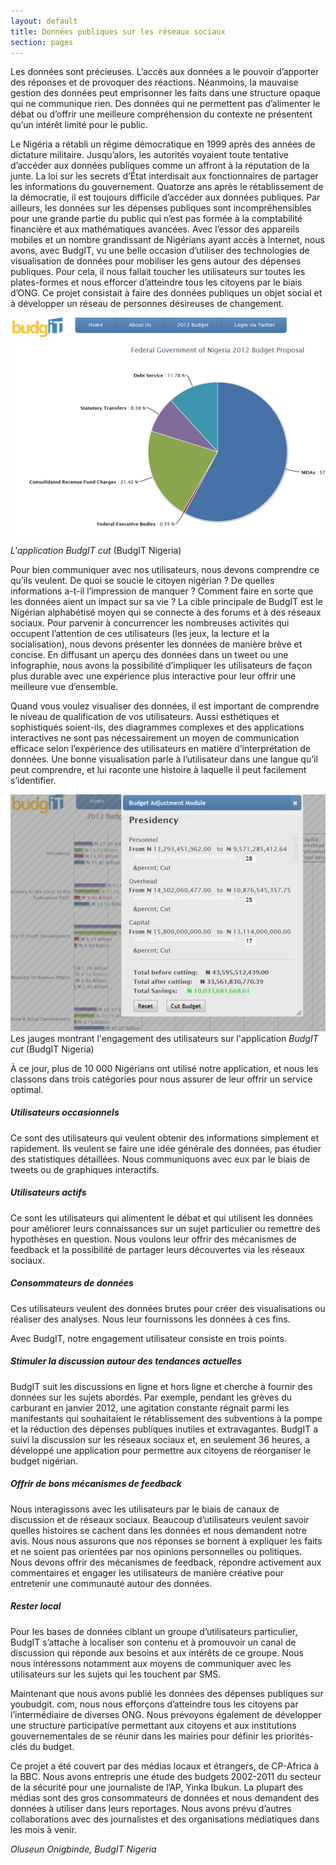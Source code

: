 ```yaml
---
layout: default
title: Données publiques sur les réseaux sociaux
section: pages
---
```


Les données sont précieuses. L’accès aux données a le pouvoir d’apporter des réponses et de provoquer des réactions. Néanmoins, la mauvaise gestion des données peut emprisonner les faits dans une structure opaque qui ne communique rien. Des données qui ne permettent pas d’alimenter le débat ou d’offrir une meilleure compréhension du contexte ne présentent qu’un intérêt limité pour le public.

Le Nigéria a rétabli un régime démocratique en 1999 après des années de dictature militaire. Jusqu’alors, les autorités voyaient toute tentative d’accéder aux données publiques comme un affront à la réputation de la junte. La loi sur les secrets d’État interdisait aux fonctionnaires de partager les informations du gouvernement. Quatorze ans après le rétablissement de la démocratie, il est toujours difficile d’accéder aux données publiques. Par ailleurs, les données sur les dépenses publiques sont incompréhensibles pour une grande partie du public qui n’est pas formée à la comptabilité financière et aux mathématiques avancées. Avec l’essor des appareils mobiles et un nombre grandissant de Nigérians ayant accès à Internet, nous avons, avec BudgIT, vu une belle occasion d’utiliser des technologies de visualisation de données pour mobiliser les gens autour des dépenses publiques. Pour cela, il nous fallait toucher les utilisateurs sur toutes les plates-formes et nous efforcer d’atteindre tous les citoyens par le biais d’ONG. Ce projet consistait à faire des données publiques un objet social et à développer un réseau de personnes désireuses de changement.

<div class="imageblock">
<div class="content">
<img alt="L'application BudgIT cut" src="../figs/incoming/06-YY.png"></div>
<div class="title"><em>L'application BudgIT cut</em> (BudgIT Nigeria)</div>
</div>

Pour bien communiquer avec nos utilisateurs, nous devons comprendre ce qu’ils veulent. De quoi se soucie le citoyen nigérian ? De quelles informations a-t-il l’impression de manquer ? Comment faire en sorte que les données aient un impact sur sa vie ? La cible principale de BudgIT est le Nigérian alphabétisé moyen qui se connecte à des forums et à des réseaux sociaux. Pour parvenir à concurrencer les nombreuses activités qui occupent l’attention de ces utilisateurs (les jeux, la lecture et la socialisation), nous devons présenter les données de manière brève et concise. En diffusant un aperçu des données dans un tweet ou une infographie, nous avons la possibilité d’impliquer les utilisateurs de façon plus durable avec une expérience plus interactive pour leur offrir une meilleure vue d’ensemble.

Quand vous voulez visualiser des données, il est important de comprendre le niveau de qualification de vos utilisateurs. Aussi esthétiques et sophistiqués soient-ils, des diagrammes complexes et des applications interactives ne sont pas nécessairement un moyen de communication efficace selon l’expérience des utilisateurs en matière d’interprétation de données. Une bonne visualisation parle à l’utilisateur dans une langue qu’il peut comprendre, et lui raconte une histoire à laquelle il peut facilement s’identifier.

<div class="imageblock">
<div class="content">
<img alt="figs/incoming/06-ZZ.png" src="../figs/incoming/06-ZZ.png"></div>
<div class="title">Les jauges montrant l'engagement des utilisateurs sur l'application <em>BudgIT cut</em> (BudgIT Nigeria)</div>
</div>

À ce jour, plus de 10 000 Nigérians ont utilisé notre application, et nous les classons dans trois catégories pour nous assurer de leur offrir un service optimal.

##### Utilisateurs occasionnels

Ce sont des utilisateurs qui veulent obtenir des informations simplement et rapidement. Ils veulent se faire une idée générale des données, pas étudier des statistiques détaillées. Nous communiquons avec eux par le biais de tweets ou de graphiques interactifs.

##### Utilisateurs actifs

Ce sont les utilisateurs qui alimentent le débat et qui utilisent les données pour améliorer leurs connaissances sur un sujet particulier ou remettre des hypothèses en question. Nous voulons leur offrir des mécanismes de feedback et la possibilité de partager leurs découvertes via les réseaux sociaux.

##### Consommateurs de données

Ces utilisateurs veulent des données brutes pour créer des visualisations ou réaliser des analyses. Nous leur fournissons les données à ces fins.

Avec BudgIT, notre engagement utilisateur consiste en trois points.

##### Stimuler la discussion autour des tendances actuelles

BudgIT suit les discussions en ligne et hors ligne et cherche à fournir des données sur les sujets abordés. Par exemple, pendant les grèves du carburant en janvier 2012, une agitation constante régnait parmi les manifestants qui souhaitaient le rétablissement des subventions à la pompe et la réduction des dépenses publiques inutiles et extravagantes. BudgIT a suivi la discussion sur les réseaux sociaux et, en seulement 36 heures, a développé une application pour permettre aux citoyens de réorganiser le budget nigérian.

##### Offrir de bons mécanismes de feedback

Nous interagissons avec les utilisateurs par le biais de canaux de discussion et de réseaux sociaux. Beaucoup d’utilisateurs veulent savoir quelles histoires se cachent dans les données et nous demandent notre avis. Nous nous assurons que nos réponses se bornent à expliquer les faits et ne soient pas orientées par nos opinions personnelles ou politiques. Nous devons offrir des mécanismes de feedback, répondre activement aux commentaires et engager les utilisateurs de manière créative pour entretenir une communauté autour des données.

##### Rester local

Pour les bases de données ciblant un groupe d’utilisateurs particulier, BudgIT s’attache à localiser son contenu et à promouvoir un canal de discussion qui réponde aux besoins et aux intérêts de ce groupe. Nous nous intéressons notamment aux moyens de communiquer avec les utilisateurs sur les sujets qui les touchent par SMS.

Maintenant que nous avons publié les données des dépenses publiques sur youbudgit. com, nous nous efforçons d’atteindre tous les citoyens par l’intermédiaire de diverses ONG. Nous prévoyons également de développer une structure participative permettant aux citoyens et aux institutions gouvernementales de se réunir dans les mairies pour définir les priorités-clés du budget.

Ce projet a été couvert par des médias locaux et étrangers, de CP-Africa à la BBC. Nous avons entrepris une étude des budgets 2002-2011 du secteur de la sécurité pour une journaliste de l’AP, Yinka Ibukun. La plupart des médias sont des gros consommateurs de données et nous demandent des données à utiliser dans leurs reportages. Nous avons prévu d’autres collaborations avec des journalistes et des organisations médiatiques dans les mois à venir.

_Oluseun Onigbinde, BudgIT Nigeria_